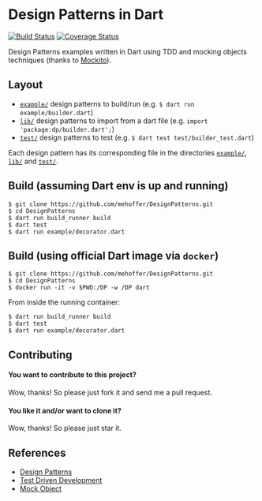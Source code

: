 # Design Patterns in Dart

[![Build Status][actions-badge]][actions-url]
[![Coverage Status][coverage-badge]][coverage-url]

[actions-badge]: https://github.com/TheDesignPatterns/Dart/actions/workflows/dart.yml/badge.svg
[actions-url]: https://github.com/TheDesignPatterns/Dart/actions/workflows/dart.yml
[coverage-badge]: https://coveralls.io/repos/github/TheDesignPatterns/Dart/badge.svg?branch=main&kill_cache=1
[coverage-url]: https://coveralls.io/github/TheDesignPatterns/Dart?branch=main

Design Patterns examples written in Dart using TDD and mocking objects techniques (thanks to [Mockito](https://pub.dev/packages/mockito)).

## Layout

* [`example/`] design patterns to build/run (e.g. `$ dart run example/builder.dart`)
* [`lib/`] design patterns to import from a dart file (e.g. `import 'package:dp/builder.dart';`)
* [`test/`] design patterns to test (e.g. `$ dart test test/builder_test.dart`)

[`example/`]: https://github.com/TheDesignPatterns/Dart/tree/main/example
[`lib/`]: https://github.com/TheDesignPatterns/Dart/tree/main/lib
[`test/`]: https://github.com/TheDesignPatterns/Dart/tree/main/test

Each design pattern has its corresponding file in the directories [`example/`], [`lib/`] and [`test/`].

## Build (assuming Dart env is up and running)

```
$ git clone https://github.com/mehoffer/DesignPatterns.git
$ cd DesignPatterns
$ dart run build_runner build
$ dart test
$ dart run example/decorator.dart
```

## Build (using official Dart image via ```docker```)

```
$ git clone https://github.com/mehoffer/DesignPatterns.git
$ cd DesignPatterns
$ docker run -it -v $PWD:/DP -w /DP dart
```
From inside the running container:
```
$ dart run build_runner build
$ dart test
$ dart run example/decorator.dart
```

## Contributing

#### You want to contribute to this project?
Wow, thanks! So please just fork it and send me a pull request.

#### You like it and/or want to clone it?
Wow, thanks! So please just star it.

## References
- [Design Patterns](https://en.wikipedia.org/wiki/Design_Patterns)
- [Test Driven Development](https://en.wikipedia.org/wiki/Test-driven_development)
- [Mock Object](https://en.wikipedia.org/wiki/Mock_object)
